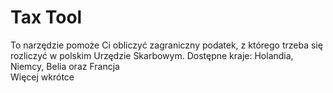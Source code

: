 # Tax Tool
To narzędzie pomoże Ci obliczyć zagraniczny podatek, z którego trzeba się rozliczyć w polskim Urzędzie Skarbowym.
Dostępne kraje: Holandia, Niemcy, Belia oraz Francja <br/>
Więcej wkrótce